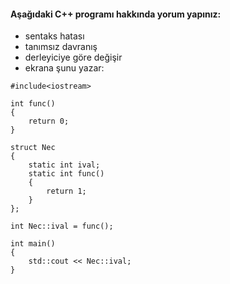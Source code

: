 #### Aşağıdaki C++ programı hakkında yorum yapınız:

+ sentaks hatası
+ tanımsız davranış
+ derleyiciye göre değişir
+ ekrana şunu yazar: 

```
#include<iostream>

int func()
{
	return 0;
}

struct Nec
{
	static int ival;
	static int func()
	{
		return 1;
	}
};

int Nec::ival = func();

int main()
{
	std::cout << Nec::ival;
}
```
